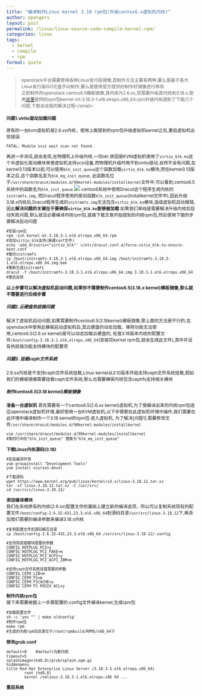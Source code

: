 ```yaml
---
title: "编译制作Linux kernel 3.18 rpm包(升级centos6.x虚拟机内核)"
author: opengers
layout: post
permalink: /linux/linux-source-code-compile-kernel-rpm/
categories: linux
tags:
  - kernel
  - compile
  - rpm
format: quote
---
```


><small>openstack平台需要使用各种Linux发行版镜像,其制作方法主要有两种,要么是基于各大Linux发行版ISO光盘手动制作,要么是使用官方提供的制作好镜像进行修改  
之前制作的openstack centos6.5模板镜像,其内核为2.6.xx,现需要升级其内核到3.18.x,使用[这里](http://mirrors.neterra.net/elrepo/kernel/el6/x86_64/RPMS/,)提供的rpm包kernel-ml-3.18.3-1.el6.elrepo.x86_64.rpm升级内核遇到了下面几个问题,下面谈谈我的解决过程</small>

#### 问题1.virtio驱动加载问题
原有的一台kvm虚拟机是2.6.xx内核，使用上面提到的rpm包升级虚拟机kernel之后,重启虚拟机出现错误:

``` shell
FATAL: Module scsi_wait_scan not found.
```

再进一步测试,就会发现,在物理机上升级内核,一切ok!
原因是KVM虚拟机使用了`virtio_blk.ko`这个半虚拟化驱动模块来使虚拟机支持scsi设备,而物理机升级时用不到virtio驱动,自然不会有问题,在kernel3.13版本以前,可以使用`blk_init_queue`这个函数加载`virtio_blk.ko`模块,而在kernel3.13版本之后,这个函数名变为`blk_mq_init_queue`, 此函数名位于`/usr/share/dracut/modules.d/90kernel-modules/installkernel`文件中,可以看到,centos6.5系统中的函数名为`blk_init_queue` 
![](http://images.cnitblog.com/blog2015/673203/201504/291602590059077.png)   centos6系统中使用Dracut这个程序生成内核的`initramfs.img`, 而Dracut程序使用的是旧函数`blk_init_queue`(installkernel文件中),因此升级3.18.x内核后,Dracut程序生成的`initramfs.img`无法包含`virtio_blk.ko`模块,造成虚拟机启动报错, 因此**解决问题的关键在于要确保`virtio_blk.ko`能够被加载** 如果我们单纯是需要解决升级内核后启动失败问题,那么就没必要编译内核rpm包,直接下载文章开始提到的内核rpm包,然后使用下面的步骤解决启动问题

``` shell    
#安装rpm包
rpm -ivh kernel-ml-3.18.3-1.el6.elrepo.x86_64.rpm
#添加virtio_blk支持(新建conf文件)
echo 'add_drivers+="virtio_blk"' >/etc/dracut.conf.d/force-vitio_blk-to-ensure-boot.conf
#备份initramfs
cp /boot/initramfs-3.18.3-1.el6.elrepo.x86_64.img /boot/initramfs-3.18.3-1.el6.elrepo.x86_64.img.bak
#重新生成initramfs
dracut -f /boot/initramfs-3.18.3-1.el6.elrepo.x86_64.img 3.18.3-1.el6.elrepo.x86_64
#重启系统
```

**以上步骤可以解决虚拟机启动问题,如果你不需要制作centos6.5(3.18.x kernel)模板镜像,那么就不需要进行后续步骤**

##### 问题2.云硬盘热拔插问题  
解决了虚拟机启动问题,如果需要制作centos6.5(3.18kernel)模板镜像,那上面的方法是不行的,在openstack中使用此模板启动虚拟机后,其云硬盘的动态加载、移除功能无法使用,centos6.5(2.6.xx kernel)是可以动态加载云硬盘的, 检查3.18版本内核的配置文件`/boot/config-3.18.3-1.el6.elrepo.x86_64`(安装完kernel rpm包,就会生成此文件),其中并没有热拔插功能支持模块的配置项

##### 问题3. 挂载ceph文件系统  
2.6.xx内核是不支持ceph文件系统挂载,Linux kernel从3.10版本开始支持ceph文件系统挂载,假如我们的模板镜像需要挂载ceph文件系统,那么也需要确保内核包含cephfs支持相关模块

##### 制作centos6.5(3.18 kernel)模板镜像  
**准备一台虚拟机** 
首先需要有一个centos6.5(2.6.xx kernel)虚拟机,为了使编译出来的内核rpm包适应openstack虚拟机环境,最好使用一台KVM虚拟机,以下步骤都在此虚拟机环境中操作,我们需要在此环境中编译制作一个3.18 kernel的rpm包
进入虚拟机, 为了解决[问题1],需要修改文件`/usr/share/dracut/modules.d/90kernel-modules/installkernel`

``` shell 
vim /usr/share/dracut/modules.d/90kernel-modules/installkernel
#第四行中的"blk_init_queue" 替换为"blk_mq_init_queue"
```

**下载Linux内核源码(3.18)**  

``` shell   
#安装编译环境
yum groupinstall "Development Tools"
yum install ncurses-devel
 
#下载源码
wget https://www.kernel.org/pub/linux/kernel/v3.x/linux-3.18.12.tar.xz
tar -xf linux-3.18.12.tar.xz -C /usr/src/
cd /usr/src/linux-3.18.12/
```

**添加编译模块**  
我们在系统原有的内核(2.6.xx)配置文件的基础上建立新的编译选项，所以可以复制系统现有的配置文件`/boot/config-2.6.32-431.23.3.el6.x86_64`到源码目录`/usr/src/linux-3.18.12`下,再添加我们需要的编译参数来编译3.18.x内核

``` shell 
#复制配置文件到源码解压目录
cp /boot/config-2.6.32-431.23.3.el6.x86_64 /usr/src/linux-3.18-12/.config

#支持热拔插模块需要的参数
CONFIG_HOTPLUG_PCI=y
CONFIG_HOTPLUG_PCI_FAKE=m
CONFIG_HOTPLUG_PCI_ACPI=y
CONFIG_HOTPLUG_PCI_ACPI_IBM=m

#支持ceph文件系统挂载需要的参数
CONFIG_CEPH_LIB=m
CONFIG_CEPH_FS=m
CONFIG_CEPH_FSCACHE=y
CONFIG_CEPH_FS_POSIX_ACL=y
```

**制作内核rpm包**  
接下来需要根据上一步骤配置的.config文件编译kernel,生成rpm包

``` shell 
#加载配置文件
sh -c 'yes "" | make oldconfig'
#制作rpm包
make rpm
#生成的内核rpm包目录位于/root/rpmbuild/RPMS/x86_64下
```

**修改grub.conf**  

``` shell   
default=0    #default为新内核
timeout=5
splashimage=(hd0,0)/grub/splash.xpm.gz
hiddenmenu
title Red Hat Enterprise Linux Server (3.18.3-1.el6.elrepo.x86_64)
        root (hd0,0)
        kernel /vmlinuz-3.18.3-1.el6.elrepo.x86_64 ...
```

**重启系统**